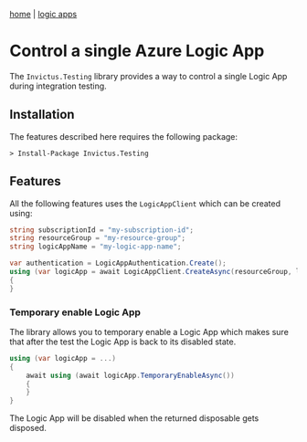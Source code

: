 [home](../index.md) | [logic apps](logicapps.md)

# Control a single Azure Logic App

The `Invictus.Testing` library provides a way to control a single Logic App during integration testing.

## Installation

The features described here requires the following package:

```shell
> Install-Package Invictus.Testing
```

## Features

All the following features uses the `LogicAppClient` which can be created using:

```csharp
string subscriptionId = "my-subscription-id";
string resourceGroup = "my-resource-group";
string logicAppName = "my-logic-app-name";

var authentication = LogicAppAuthentication.Create();
using (var logicApp = await LogicAppClient.CreateAsync(resourceGroup, logicAppName, authentication))
{
}
```

### Temporary enable Logic App

The library allows you to temporary enable a Logic App which makes sure that after the test the Logic App is back to its disabled state.

```csharp
using (var logicApp = ...)
{
    await using (await logicApp.TemporaryEnableAsync())
    {
    }
}
```

The Logic App will be disabled when the returned disposable gets disposed.
